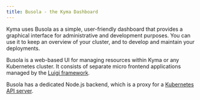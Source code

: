 ```yaml
---
title: Busola - the Kyma Dashboard
---
```


Kyma uses Busola as a simple, user-friendly dashboard that provides a graphical interface for administrative and development purposes. You can use it to keep an overview of your cluster, and to develop and maintain your deployments.

Busola is a web-based UI for managing resources within Kyma or any Kubernetes cluster. It consists of separate micro frontend applications managed by the [Luigi framework](https://luigi-project.io/).

Busola has a dedicated Node.js backend, which is a proxy for a [Kubernetes API server](https://kubernetes.io/docs/concepts/overview/components/#kube-apiserver).
